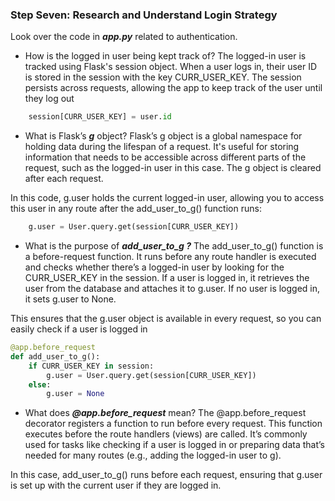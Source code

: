 ### **Step Seven: Research and Understand Login Strategy**

Look over the code in ***app.py*** related to authentication.

- How is the logged in user being kept track of?
The logged-in user is tracked using Flask's session object. When a user logs in, their user ID is stored in the session with the key CURR_USER_KEY. The session persists across requests, allowing the app to keep track of the user until they log out

```python
    session[CURR_USER_KEY] = user.id
```

- What is Flask’s ***g*** object?
Flask’s g object is a global namespace for holding data during the lifespan of a request. It's useful for storing information that needs to be accessible across different parts of the request, such as the logged-in user in this case. The g object is cleared after each request.

In this code, g.user holds the current logged-in user, allowing you to access this user in any route after the add_user_to_g() function runs:

```python
    g.user = User.query.get(session[CURR_USER_KEY])
```

- What is the purpose of ***add_user_to_g ?***
The add_user_to_g() function is a before-request function. It runs before any route handler is executed and checks whether there’s a logged-in user by looking for the CURR_USER_KEY in the session. If a user is logged in, it retrieves the user from the database and attaches it to g.user. If no user is logged in, it sets g.user to None.

This ensures that the g.user object is available in every request, so you can easily check if a user is logged in
```python
@app.before_request
def add_user_to_g():
    if CURR_USER_KEY in session:
        g.user = User.query.get(session[CURR_USER_KEY])
    else:
        g.user = None
```

- What does ***@app.before_request*** mean?
The @app.before_request decorator registers a function to run before every request. This function executes before the route handlers (views) are called. It’s commonly used for tasks like checking if a user is logged in or preparing data that’s needed for many routes (e.g., adding the logged-in user to g).

In this case, add_user_to_g() runs before each request, ensuring that g.user is set up with the current user if they are logged in.